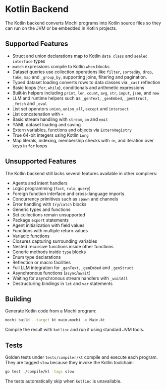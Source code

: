 # Kotlin Backend

The Kotlin backend converts Mochi programs into Kotlin source files so they can run on the JVM or be embedded in Kotlin projects.

## Supported Features

- Struct and union declarations map to Kotlin `data class` and `sealed interface` types
- `match` expressions compile to Kotlin `when` blocks
- Dataset queries use collection operations like `filter`, `sortedBy`, `drop`, `take`, `map` and `_group_by`,
  supporting joins, filtering and pagination.
- Typed dataset loading converts rows to data classes via `_cast` reflection
- Basic loops (`for`, `while`), conditionals and arithmetic expressions
- Built‑in helpers including `print`, `len`, `count`, `avg`, `str`, `input`, `json`, and `now`
- LLM and runtime helpers such as `_genText`, `_genEmbed`, `_genStruct`, `_fetch` and `_eval`
- List set operators `union`, `union_all`, `except` and `intersect`
- List concatenation with `+`
- Basic stream handling with `stream`, `on` and `emit`
- YAML dataset loading and saving
- Extern variables, functions and objects via `ExternRegistry`
- True 64-bit integers using Kotlin `Long`
- Map literals, indexing, membership checks with `in`, and iteration over keys in `for` loops

## Unsupported Features

The Kotlin backend still lacks several features available in other compilers:
- Agents and intent handlers
- Logic programming (`fact`, `rule`, `query`)
- Foreign function interface and cross-language imports
- Concurrency primitives such as `spawn` and channels
- Error handling with `try`/`catch` blocks
- Generic types and functions
- Set collections remain unsupported
- Package `export` statements
- Agent initialization with field values
- Functions with multiple return values
- Variadic functions
- Closures capturing surrounding variables
- Nested recursive functions inside other functions
- Generic methods inside `type` blocks
- Enum type declarations
- Reflection or macro facilities
- Full LLM integration for `_genText`, `_genEmbed` and `_genStruct`
- Asynchronous functions (`async`/`await`)
- Waiting for asynchronous stream handlers with `_waitAll`
- Destructuring bindings in `let` and `var` statements

## Building

Generate Kotlin code from a Mochi program:

```bash
mochi build --target kt main.mochi -o Main.kt
```

Compile the result with `kotlinc` and run it using standard JVM tools.

## Tests

Golden tests under `tests/compiler/kt` compile and execute each program. They are tagged `slow` because they invoke the Kotlin toolchain:

```bash
go test ./compile/kt -tags slow
```

The tests automatically skip when `kotlinc` is unavailable.
